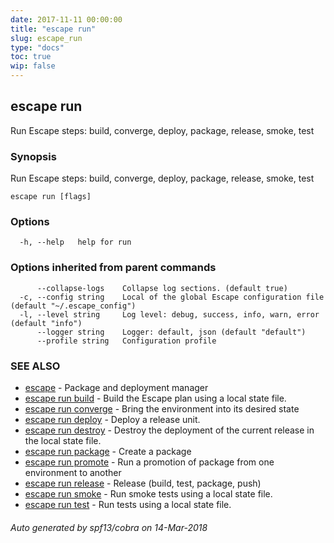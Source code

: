 ```yaml
---
date: 2017-11-11 00:00:00
title: "escape run"
slug: escape_run
type: "docs"
toc: true
wip: false
---
```

## escape run

Run Escape steps: build, converge, deploy, package, release, smoke, test

### Synopsis


Run Escape steps: build, converge, deploy, package, release, smoke, test

```
escape run [flags]
```

### Options

```
  -h, --help   help for run
```

### Options inherited from parent commands

```
      --collapse-logs    Collapse log sections. (default true)
  -c, --config string    Local of the global Escape configuration file (default "~/.escape_config")
  -l, --level string     Log level: debug, success, info, warn, error (default "info")
      --logger string    Logger: default, json (default "default")
      --profile string   Configuration profile
```

### SEE ALSO
* [escape](../escape/)	 - Package and deployment manager
* [escape run build](../escape_run_build/)	 - Build the Escape plan using a local state file.
* [escape run converge](../escape_run_converge/)	 - Bring the environment into its desired state
* [escape run deploy](../escape_run_deploy/)	 - Deploy a release unit.
* [escape run destroy](../escape_run_destroy/)	 - Destroy the deployment of the current release in the local state file.
* [escape run package](../escape_run_package/)	 - Create a package
* [escape run promote](../escape_run_promote/)	 - Run a promotion of package from one environment to another
* [escape run release](../escape_run_release/)	 - Release (build, test, package, push)
* [escape run smoke](../escape_run_smoke/)	 - Run smoke tests using a local state file.
* [escape run test](../escape_run_test/)	 - Run tests using a local state file.

###### Auto generated by spf13/cobra on 14-Mar-2018

